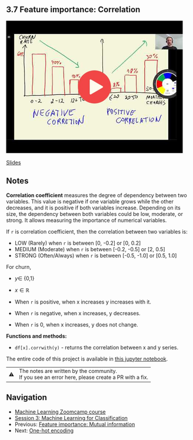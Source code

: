 
## 3.7 Feature importance: Correlation

<a href="https://www.youtube.com/watch?v=mz1707QVxiY&list=PL3MmuxUbc_hIhxl5Ji8t4O6lPAOpHaCLR"><img src="images/thumbnail-3-07.jpg"></a>

[Slides](https://www.slideshare.net/AlexeyGrigorev/ml-zoomcamp-3-machine-learning-for-classification)


## Notes

**Correlation coefficient** measures the degree of dependency between two variables. This value is negative if one variable grows while the other decreases, and it is positive if both variables increase. Depending on its size, the dependency between both variables could be low, moderate, or strong. It allows measuring the importance of numerical variables. 

If `r` is correlation coefficient, then the correlation between two variables is:

- LOW (Rarely) when  `r` is between [0, -0.2] or [0, 0.2]
- MEDIUM (Moderate) when  `r` is between [-0.2, -0.5] or [2, 0.5]
- STRONG (Often/Always) when  `r` is between [-0.5, -1.0] or [0.5, 1.0]

For churn, 
* $y \in$ {0,1}
* $x \in \mathbb{R}$

* When `r` is positive, when x increases y increases with it.
* When `r` is negative, when x increases, y decreases.
* When `r` is 0, when x increases, y does not change.

**Functions and methods:** 

* `df[x].corrwith(y)` - returns the correlation between x and y series. 

The entire code of this project is available in [this jupyter notebook](https://github.com/alexeygrigorev/mlbookcamp-code/blob/master/chapter-03-churn-prediction/03-churn.ipynb).

<table>
   <tr>
      <td>⚠️</td>
      <td>
         The notes are written by the community. <br>
         If you see an error here, please create a PR with a fix.
      </td>
   </tr>
</table>


## Navigation

* [Machine Learning Zoomcamp course](../)
* [Session 3: Machine Learning for Classification](./)
* Previous: [Feature importance: Mutual information](06-mutual-info.md)
* Next: [One-hot encoding](08-ohe.md)
